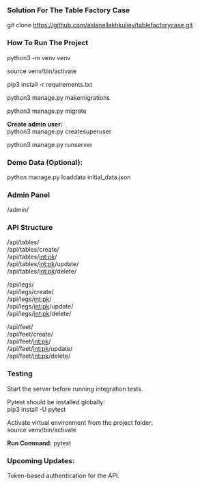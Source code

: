 ### Solution For The Table Factory Case

git clone https://github.com/aslanallakhkuliev/tablefactorycase.git

### How To Run The Project

python3 -m venv venv

source venv/bin/activate

pip3 install -r requirements.txt

python3 manage.py makemigrations

python3 manage.py migrate

**Create admin user:**  
python3 manage.py createsuperuser

python3 manage.py runserver

### Demo Data (Optional):

python manage.py loaddata initial_data.json

### Admin Panel

/admin/

### API Structure

/api/tables/  
/api/tables/create/  
/api/tables/<int:pk>/  
/api/tables/<int:pk>/update/  
/api/tables/<int:pk>/delete/

/api/legs/  
/api/legs/create/  
/api/legs/<int:pk>/  
/api/legs/<int:pk>/update/  
/api/legs/<int:pk>/delete/

/api/feet/  
/api/feet/create/  
/api/feet/<int:pk>/  
/api/feet/<int:pk>/update/  
/api/feet/<int:pk>/delete/

### Testing

Start the server before running integration tests.

Pytest should be installed globally:  
pip3 install -U pytest

Activate virtual environment from the project folder:  
source venv/bin/activate

**Run Command:**
pytest

### Upcoming Updates:

Token-based authentication for the API.

